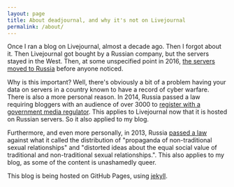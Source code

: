 ```yaml
---
layout: page
title: About deadjournal, and why it's not on Livejournal
permalink: /about/
---
```


Once I ran a blog on Livejournal, almost a decade ago. Then I forgot about it. Then Livejournal got bought by a Russian company, but the servers stayed in the West. Then, at some unspecified point in 2016, [the servers moved to Russia](https://puzzling.org/politics-and-society/2017/01/if-youre-still-maintaining-a-livejournal-your-journals-now-in-russia/) before anyone noticed.

Why is this important? Well, there's obviously a bit of a problem having your data on servers in a country known to have a record of cyber warfare. There is also a more personal reason. 
In 2014, Russia passed a law requiring bloggers with an audience of over 3000 to [register with a government media regulator](https://www.bbc.co.uk/news/technology-28583669). This applies to Livejournal
now that it is hosted on Russian servers. So it also applied to my blog.

Furthermore, and even more personally, in 2013, Russia [passed a law](https://en.wikipedia.org/wiki/Russian_gay_propaganda_law) against what it called the distribution of "propaganda of non-traditional sexual relationships" and "distorted ideas about the equal social value of traditional and non-traditional sexual relationships.". This also applies to my blog, as some of the content is unashamedly queer.

This blog is being hosted on GitHub Pages, using [jekyll](https://github.com/jekyll). 

